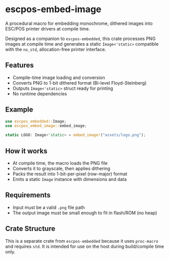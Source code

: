 # escpos-embed-image

A procedural macro for embedding monochrome, dithered images into ESC/POS printer drivers at compile time.

Designed as a companion to `escpos-embedded`, this crate processes PNG images at compile time and generates a static `Image<'static>` compatible with the `no_std`, allocation-free printer interface.

## Features

- Compile-time image loading and conversion
- Converts PNG to 1-bit dithered format (Bi-level Floyd-Steinberg)
- Outputs `Image<'static>` struct ready for printing
- No runtime dependencies

## Example

```rust
use escpos_embedded::Image;
use escpos_embed_image::embed_image;

static LOGO: Image<'static> = embed_image!("assets/logo.png");
```

## How it works

- At compile time, the macro loads the PNG file
- Converts it to grayscale, then applies dithering
- Packs the result into 1-bit-per-pixel (row-major) format
- Emits a static `Image` instance with dimensions and data

## Requirements

- Input must be a valid `.png` file path
- The output image must be small enough to fit in flash/ROM (no heap)

## Crate Structure

This is a separate crate from `escpos-embedded` because it uses `proc-macro` and requires `std`. It is intended for use on the host during build/compile time only.
